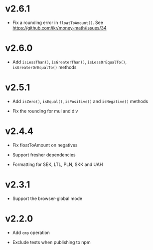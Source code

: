# v2.6.1

- Fix a rounding error in `floatToAmount()`. See https://github.com/ikr/money-math/issues/34

# v2.6.0

+ Add `isLessThan()`, `isGreaterThan()`, `isLessOrEqualTo()`, `isGreaterOrEqualTo()` methods

# v2.5.1

+ Add `isZero()`, `isEqual()`, `isPositive()` and `isNegative()` methods
- Fix the rounding for mul and div

# v2.4.4

- Fix floatToAmount on negatives
* Support fresher dependencies
+ Formatting for SEK, LTL, PLN, SKK and UAH

# v2.3.1

+ Support the browser-global mode

# v2.2.0

+ Add `cmp` operation
- Exclude tests when publishing to npm
